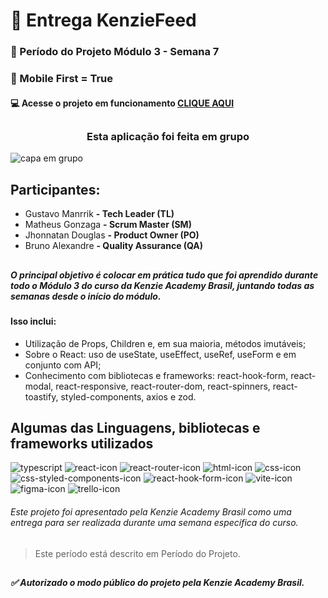 # 🏁 Entrega KenzieFeed

### :date: Período do Projeto Módulo 3 - Semana 7
### :iphone: Mobile First = True
#### :computer: Acesse o projeto em funcionamento [CLIQUE AQUI](https://kenziefeed.vercel.app/) 

## 

<h3 align="center">
  Esta aplicação foi feita em grupo
</h3>

<div>
  <img src="https://i.ibb.co/qFdzrkY/tamanhos-de-imagem-de-midia-social-1024x512.png" alt="capa em grupo" />
</div>


## Participantes:

<ul>
  <li>Gustavo Manrrik <b>-  Tech Leader (TL)</b></li>
  <li>Matheus Gonzaga <b>-  Scrum Master (SM)</b></li>
  <li>Jhonnatan Douglas <b>-  Product Owner (PO)</b></li>
  <li>Bruno Alexandre <b>-  Quality Assurance (QA)</b></li>
</ul>

## 

##### O principal objetivo é colocar em prática tudo que foi aprendido durante todo o Módulo 3 do curso da Kenzie Academy Brasil, juntando todas as semanas desde o início do módulo.
#### Isso inclui:

<ul>
<li>Utilização de Props, Children e, em sua maioria, métodos imutáveis;</li>
<li>Sobre o React: uso de useState, useEffect, useRef, useForm e em conjunto com API;</li>
<li>Conhecimento com bibliotecas e frameworks: react-hook-form, react-modal, react-responsive, react-router-dom, react-spinners, react-toastify, styled-components, axios e zod.</li>
</ul>

## Algumas das Linguagens, bibliotecas e frameworks utilizados

<div>
  <img src="https://img.shields.io/badge/TypeScript-007ACC?style=for-the-badge&logo=typescript&logoColor=white" alt="typescript">
  <img src="https://img.shields.io/badge/React-20232A?style=for-the-badge&logo=react&logoColor=61DAFB" alt="react-icon">
  <img src="https://img.shields.io/badge/React_Router-CA4245?style=for-the-badge&logo=react-router&logoColor=white" alt="react-router-icon">
  <img src="https://img.shields.io/badge/HTML5-E34F26?style=for-the-badge&logo=html5&logoColor=white" alt="html-icon">
  <img src="https://img.shields.io/badge/CSS3-1572B6?style=for-the-badge&logo=css3&logoColor=white" alt="css-icon">
  <img src="https://img.shields.io/badge/styled--components-DB7093?style=for-the-badge&logo=styled-components&logoColor=white" alt="css-styled-components-icon">
  <img src="https://img.shields.io/badge/React%20Hook%20Form-%23EC5990.svg?style=for-the-badge&logo=reacthookform&logoColor=white" alt="react-hook-form-icon">
  <img src="https://img.shields.io/badge/Vite-B73BFE?style=for-the-badge&logo=vite&logoColor=FFD62E" alt="vite-icon">
	<img src="https://img.shields.io/badge/Figma-F24E1E?style=for-the-badge&logo=figma&logoColor=white" alt="figma-icon">
	<img src="https://img.shields.io/badge/Trello-0052CC?style=for-the-badge&logo=trello&logoColor=white" alt="trello-icon">
</div>

###### Este projeto foi apresentado pela Kenzie Academy Brasil como uma entrega para ser realizada durante uma semana específica do curso.

> Este período está descrito em Período do Projeto.

##
##### :white_check_mark: Autorizado o modo público do projeto pela Kenzie Academy Brasil.
